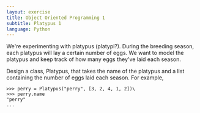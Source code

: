 ```yaml
---
layout: exercise
title: Object Oriented Programming 1
subtitle: Platypus 1
language: Python
---
```


We're experimenting with platypus (platypi?). During the breeding
season, each platypus will lay a certain number of eggs. We want to
model the platypus and keep track of how many eggs they've laid each
season.

Design a class, Platypus, that takes the name of the platypus and a list
containing the number of eggs laid each season. For example,

```
>>> perry = Platypus("perry", [3, 2, 4, 1, 2])\
>>> perry.name
"perry"
...
```
